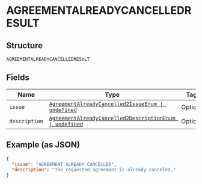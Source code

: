
# AGREEMENTALREADYCANCELLEDRESULT

## Structure

`AGREEMENTALREADYCANCELLEDRESULT`

## Fields

| Name | Type | Tags | Description |
|  --- | --- | --- | --- |
| `issue` | [`AgreementAlreadyCancelled2IssueEnum \| undefined`](../../doc/models/agreement-already-cancelled-2-issue-enum.md) | Optional | - |
| `description` | [`AgreementAlreadyCancelled2DescriptionEnum \| undefined`](../../doc/models/agreement-already-cancelled-2-description-enum.md) | Optional | - |

## Example (as JSON)

```json
{
  "issue": "AGREEMENT_ALREADY_CANCELLED",
  "description": "The requested agreement is already canceled."
}
```

